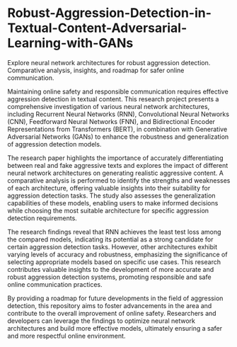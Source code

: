 # Robust-Aggression-Detection-in-Textual-Content-Adversarial-Learning-with-GANs
Explore neural network architectures for robust aggression detection. Comparative analysis, insights, and roadmap for safer online communication.

Maintaining online safety and responsible communication requires effective aggression detection in textual content. This research project presents a comprehensive investigation of various neural network architectures, including Recurrent Neural Networks (RNN), Convolutional Neural Networks (CNN), Feedforward Neural Networks (FNN), and Bidirectional Encoder Representations from Transformers (BERT), in combination with Generative Adversarial Networks (GANs) to enhance the robustness and generalization of aggression detection models.

The research paper highlights the importance of accurately differentiating between real and fake aggressive texts and explores the impact of different neural network architectures on generating realistic aggressive content. A comparative analysis is performed to identify the strengths and weaknesses of each architecture, offering valuable insights into their suitability for aggression detection tasks. The study also assesses the generalization capabilities of these models, enabling users to make informed decisions while choosing the most suitable architecture for specific aggression detection requirements.

The research findings reveal that RNN achieves the least test loss among the compared models, indicating its potential as a strong candidate for certain aggression detection tasks. However, other architectures exhibit varying levels of accuracy and robustness, emphasizing the significance of selecting appropriate models based on specific use cases. This research contributes valuable insights to the development of more accurate and robust aggression detection systems, promoting responsible and safe online communication practices.

By providing a roadmap for future developments in the field of aggression detection, this repository aims to foster advancements in the area and contribute to the overall improvement of online safety. Researchers and developers can leverage the findings to optimize neural network architectures and build more effective models, ultimately ensuring a safer and more respectful online environment.
